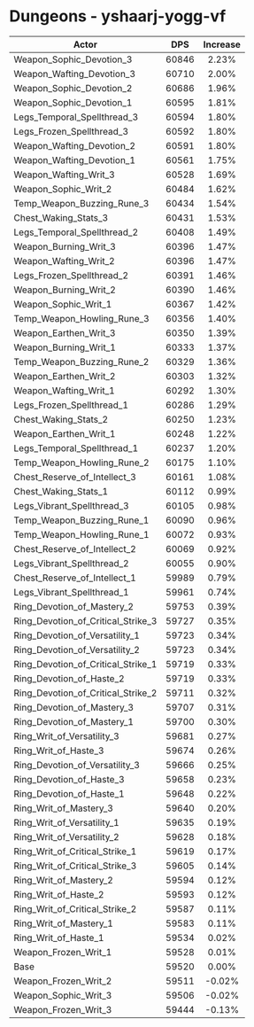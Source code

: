 # Dungeons - yshaarj-yogg-vf
| Actor | DPS | Increase |
|---|:---:|:---:|
|Weapon_Sophic_Devotion_3|60846|2.23%|
|Weapon_Wafting_Devotion_3|60710|2.00%|
|Weapon_Sophic_Devotion_2|60686|1.96%|
|Weapon_Sophic_Devotion_1|60595|1.81%|
|Legs_Temporal_Spellthread_3|60594|1.80%|
|Legs_Frozen_Spellthread_3|60592|1.80%|
|Weapon_Wafting_Devotion_2|60591|1.80%|
|Weapon_Wafting_Devotion_1|60561|1.75%|
|Weapon_Wafting_Writ_3|60528|1.69%|
|Weapon_Sophic_Writ_2|60484|1.62%|
|Temp_Weapon_Buzzing_Rune_3|60434|1.54%|
|Chest_Waking_Stats_3|60431|1.53%|
|Legs_Temporal_Spellthread_2|60408|1.49%|
|Weapon_Burning_Writ_3|60396|1.47%|
|Weapon_Wafting_Writ_2|60396|1.47%|
|Legs_Frozen_Spellthread_2|60391|1.46%|
|Weapon_Burning_Writ_2|60390|1.46%|
|Weapon_Sophic_Writ_1|60367|1.42%|
|Temp_Weapon_Howling_Rune_3|60356|1.40%|
|Weapon_Earthen_Writ_3|60350|1.39%|
|Weapon_Burning_Writ_1|60333|1.37%|
|Temp_Weapon_Buzzing_Rune_2|60329|1.36%|
|Weapon_Earthen_Writ_2|60303|1.32%|
|Weapon_Wafting_Writ_1|60292|1.30%|
|Legs_Frozen_Spellthread_1|60286|1.29%|
|Chest_Waking_Stats_2|60250|1.23%|
|Weapon_Earthen_Writ_1|60248|1.22%|
|Legs_Temporal_Spellthread_1|60237|1.20%|
|Temp_Weapon_Howling_Rune_2|60175|1.10%|
|Chest_Reserve_of_Intellect_3|60161|1.08%|
|Chest_Waking_Stats_1|60112|0.99%|
|Legs_Vibrant_Spellthread_3|60105|0.98%|
|Temp_Weapon_Buzzing_Rune_1|60090|0.96%|
|Temp_Weapon_Howling_Rune_1|60072|0.93%|
|Chest_Reserve_of_Intellect_2|60069|0.92%|
|Legs_Vibrant_Spellthread_2|60055|0.90%|
|Chest_Reserve_of_Intellect_1|59989|0.79%|
|Legs_Vibrant_Spellthread_1|59961|0.74%|
|Ring_Devotion_of_Mastery_2|59753|0.39%|
|Ring_Devotion_of_Critical_Strike_3|59727|0.35%|
|Ring_Devotion_of_Versatility_1|59723|0.34%|
|Ring_Devotion_of_Versatility_2|59723|0.34%|
|Ring_Devotion_of_Critical_Strike_1|59719|0.33%|
|Ring_Devotion_of_Haste_2|59719|0.33%|
|Ring_Devotion_of_Critical_Strike_2|59711|0.32%|
|Ring_Devotion_of_Mastery_3|59707|0.31%|
|Ring_Devotion_of_Mastery_1|59700|0.30%|
|Ring_Writ_of_Versatility_3|59681|0.27%|
|Ring_Writ_of_Haste_3|59674|0.26%|
|Ring_Devotion_of_Versatility_3|59666|0.25%|
|Ring_Devotion_of_Haste_3|59658|0.23%|
|Ring_Devotion_of_Haste_1|59648|0.22%|
|Ring_Writ_of_Mastery_3|59640|0.20%|
|Ring_Writ_of_Versatility_1|59635|0.19%|
|Ring_Writ_of_Versatility_2|59628|0.18%|
|Ring_Writ_of_Critical_Strike_1|59619|0.17%|
|Ring_Writ_of_Critical_Strike_3|59605|0.14%|
|Ring_Writ_of_Mastery_2|59594|0.12%|
|Ring_Writ_of_Haste_2|59593|0.12%|
|Ring_Writ_of_Critical_Strike_2|59587|0.11%|
|Ring_Writ_of_Mastery_1|59583|0.11%|
|Ring_Writ_of_Haste_1|59534|0.02%|
|Weapon_Frozen_Writ_1|59528|0.01%|
|Base|59520|0.00%|
|Weapon_Frozen_Writ_2|59511|-0.02%|
|Weapon_Sophic_Writ_3|59506|-0.02%|
|Weapon_Frozen_Writ_3|59444|-0.13%|

